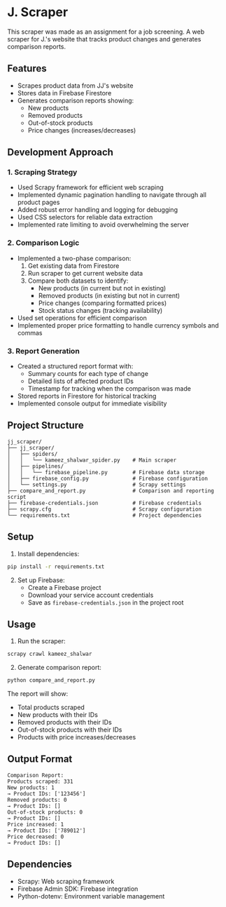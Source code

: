 # J. Scraper

This  scraper was made as an assignment for a job screening.
A web scraper for J.'s website that tracks product changes and generates comparison reports.

## Features

- Scrapes product data from JJ's website
- Stores data in Firebase Firestore
- Generates comparison reports showing:
  - New products
  - Removed products
  - Out-of-stock products
  - Price changes (increases/decreases)

## Development Approach

### 1. Scraping Strategy
- Used Scrapy framework for efficient web scraping
- Implemented dynamic pagination handling to navigate through all product pages
- Added robust error handling and logging for debugging
- Used CSS selectors for reliable data extraction
- Implemented rate limiting to avoid overwhelming the server

### 2. Comparison Logic
- Implemented a two-phase comparison:
  1. Get existing data from Firestore
  2. Run scraper to get current website data
  3. Compare both datasets to identify:
     - New products (in current but not in existing)
     - Removed products (in existing but not in current)
     - Price changes (comparing formatted prices)
     - Stock status changes (tracking availability)
- Used set operations for efficient comparison
- Implemented proper price formatting to handle currency symbols and commas

### 3. Report Generation
- Created a structured report format with:
  - Summary counts for each type of change
  - Detailed lists of affected product IDs
  - Timestamp for tracking when the comparison was made
- Stored reports in Firestore for historical tracking
- Implemented console output for immediate visibility

## Project Structure

```
jj_scraper/
├── jj_scraper/
│   ├── spiders/
│   │   └── kameez_shalwar_spider.py    # Main scraper
│   ├── pipelines/
│   │   └── firebase_pipeline.py        # Firebase data storage
│   ├── firebase_config.py              # Firebase configuration
│   └── settings.py                     # Scrapy settings
├── compare_and_report.py               # Comparison and reporting script
├── firebase-credentials.json           # Firebase credentials
├── scrapy.cfg                          # Scrapy configuration
└── requirements.txt                    # Project dependencies
```

## Setup

1. Install dependencies:
```bash
pip install -r requirements.txt
```

2. Set up Firebase:
   - Create a Firebase project
   - Download your service account credentials
   - Save as `firebase-credentials.json` in the project root

## Usage

1. Run the scraper:
```bash
scrapy crawl kameez_shalwar
```

2. Generate comparison report:
```bash
python compare_and_report.py
```

The report will show:
- Total products scraped
- New products with their IDs
- Removed products with their IDs
- Out-of-stock products with their IDs
- Products with price increases/decreases

## Output Format

```
Comparison Report:
Products scraped: 331
New products: 1
→ Product IDs: ['123456']
Removed products: 0
→ Product IDs: []
Out-of-stock products: 0
→ Product IDs: []
Price increased: 1
→ Product IDs: ['789012']
Price decreased: 0
→ Product IDs: []
```

## Dependencies

- Scrapy: Web scraping framework
- Firebase Admin SDK: Firebase integration
- Python-dotenv: Environment variable management 